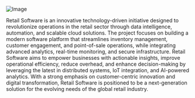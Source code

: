![Image](https://github.com/user-attachments/assets/34f9fc80-dd55-4530-8d13-3365cfcde15b)

Retail Software is an innovative technology-driven initiative designed to revolutionize operations in the retail sector through data intelligence, automation, and scalable cloud solutions. The project focuses on building a modern software platform that streamlines inventory management, customer engagement, and point-of-sale operations, while integrating advanced analytics, real-time monitoring, and secure infrastructure. Retail Software aims to empower businesses with actionable insights, improve operational efficiency, reduce overhead, and enhance decision-making by leveraging the latest in distributed systems, IoT integration, and AI-powered analytics. With a strong emphasis on customer-centric innovation and digital transformation, Retail Software is positioned to be a next-generation solution for the evolving needs of the global retail industry.
